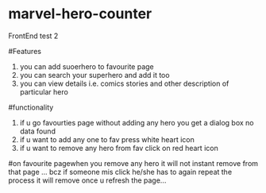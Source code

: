 # marvel-hero-counter
FrontEnd test 2

#Features
1. you can add suoerhero to favourite page
2. you can search your superhero and add it too
3. you can view details i.e. comics stories and other description of particular hero


#functionality
1. if u go favourties page without adding any hero you get a dialog box no data found
2. if u want to add any one to fav press white heart icon
3. if u want to remove any hero from fav click on red heart icon


#on favourite pagewhen you remove any hero it will not instant remove from that page ... bcz if someone mis click he/she has to again repeat the process it will remove once u refresh the page...
